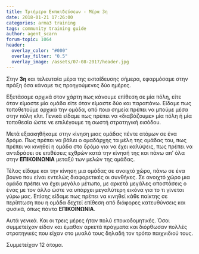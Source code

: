 ```yaml
---
title: Τριήμερο Εκπαιδεύσεων - Μέρα 3η
date: 2018-01-21 17:26:00
categories: arma3 training
tags: community training guide
author: agent_scarn
forum-topic: 1064
header:
  overlay_color: "#000"
  overlay_filter: "0.5"
  overlay_image: /assets/07-08-2017/header.jpg
---
```



Στην **3η** και τελευταία μέρα της εκπαίδευσης σήμερα, εφαρμόσαμε στην πράξη όσα κάναμε τις προηγούμενες δύο ημέρες.

Εξετάσαμε αρχικά στον χάρτη πως κάνουμε επίθεση σε μία πόλη, είτε όταν είμαστε μία ομάδα είτε όταν είμαστε δύο και παραπάνω. Είδαμε πως τοποθετούμε αρχικά την ομάδα, από ποια σημεία πρέπει να μπούμε μέσα στην πόλη κλπ. Γενικά είδαμε πως πρέπει να «διαβάζουμε» μία πόλη ή μία τοποθεσία ώστε νε επιλέγουμε τη σωστή στρατηγική εισόδου.

Μετά εξασκηθήκαμε στην κίνηση μιας ομάδας πέντε ατόμων σε ένα δρόμο. Πως πρέπει να βάλει ο ομαδάρχης τα μέλη της ομάδας του, πως πρέπει να κινηθεί η ομάδα στο δρόμο για να έχει καλύψεις, πως πρέπει να αντιδράσει σε επιθέσεις εχθρών κατά την κίνησή της και πάνω απ’ όλα στην **ΕΠΙΚΟΙΝΩΝΙΑ** μεταξύ των μελών της ομάδας.

Τέλος είδαμε και την κίνηση μια ομάδας σε ανοιχτό χώρο, πάνω σε ένα βουνο που είναι εντελώς διαφορετικές οι συνθήκες. Σε ανοιχτό χώρο μια ομάδα πρέπει να έχει μεγάλο μέτωπο, με αρκετά μεγάλες αποστάσεις ο ένας με τον άλλο ώστε να υπάρχει μεγαλύτερη εικόνα για το τι γίνεται γύρω μας. Επίσης είδαμε πως πρέπει να κινηθεί κάθε παίκτης σε περίπτωση που η ομάδα δεχτεί επίθεση από διάφορες κατευθύνσεις και φυσικά, όπως πάντα **ΕΠΙΚΟΙΝΩΝΙΑ**.

Αυτά γενικά. Και οι τρεις μέρες ήταν πολύ εποικοδομητικές. Όσοι συμμετείχαν είδαν και έμαθαν αρκετά πράγματα και διόρθωσαν πολλές στρατηγικές που είχαν στο μυαλό τους δηλαδή τον τρόπο παιχνιδιού τους.

Συμμετείχαν 12 άτομα.